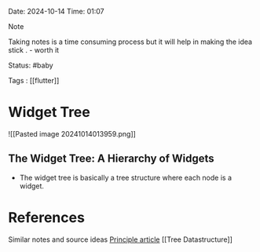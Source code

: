
Date: 2024-10-14     Time: 01:07

> [!NOTE]
> Taking notes is  a time consuming process but it will help in making the idea stick . - worth it 
> 
> 

Status: #baby 

Tags : [[flutter]]

# Widget Tree

![[Pasted image 20241014013959.png]]



## The Widget Tree: A Hierarchy of Widgets

- The widget tree is basically a tree structure where each node is a widget.




# References
Similar notes and source ideas
[Principle article](https://raman04.hashnode.dev/understanding-the-widget-tree-in-flutter)
[[Tree Datastructure]]








